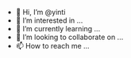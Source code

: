 - 👋 Hi, I’m @yinti
- 👀 I’m interested in ...
- 🌱 I’m currently learning ...
- 💞️ I’m looking to collaborate on ...
- 📫 How to reach me ...

<!---
yinti/yinti is a ✨ special ✨ repository because its `README.md` (this file) appears on your GitHub profile.
You can click the Preview link to take a look at your changes.
--->
